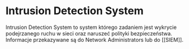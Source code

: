 # Intrusion Detection System
Intrusion Detection System to system którego zadaniem jest wykrycie podejrzanego ruchu w sieci oraz naruszeć polityki bezpieczeństwa. Informacje przekazywane są do Network Administrators lub do [[SIEM]].